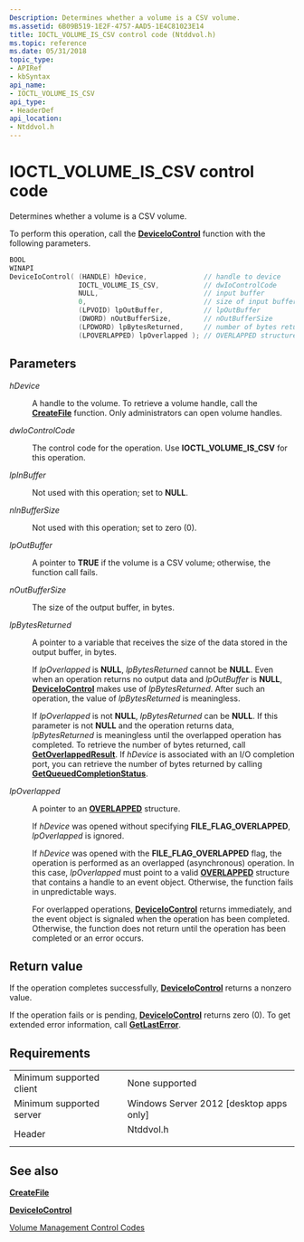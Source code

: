 ```yaml
---
Description: Determines whether a volume is a CSV volume.
ms.assetid: 6B09B519-1E2F-4757-AAD5-1E4C81023E14
title: IOCTL_VOLUME_IS_CSV control code (Ntddvol.h)
ms.topic: reference
ms.date: 05/31/2018
topic_type:
- APIRef
- kbSyntax
api_name:
- IOCTL_VOLUME_IS_CSV
api_type:
- HeaderDef
api_location:
- Ntddvol.h
---
```


# IOCTL\_VOLUME\_IS\_CSV control code

Determines whether a volume is a CSV volume.

To perform this operation, call the [**DeviceIoControl**](https://docs.microsoft.com/windows/desktop/api/ioapiset/nf-ioapiset-deviceiocontrol) function with the following parameters.


```C++
BOOL 
WINAPI 
DeviceIoControl( (HANDLE) hDevice,              // handle to device
                 IOCTL_VOLUME_IS_CSV,           // dwIoControlCode
                 NULL,                          // input buffer
                 0,                             // size of input buffer
                 (LPVOID) lpOutBuffer,          // lpOutBuffer
                 (DWORD) nOutBufferSize,        // nOutBufferSize
                 (LPDWORD) lpBytesReturned,     // number of bytes returned
                 (LPOVERLAPPED) lpOverlapped ); // OVERLAPPED structure
```



## Parameters

<dl> <dt>

*hDevice* 
</dt> <dd>

A handle to the volume. To retrieve a volume handle, call the [**CreateFile**](/windows/desktop/api/FileAPI/nf-fileapi-createfilea) function. Only administrators can open volume handles.

</dd> <dt>

*dwIoControlCode* 
</dt> <dd>

The control code for the operation. Use **IOCTL\_VOLUME\_IS\_CSV** for this operation.

</dd> <dt>

*lpInBuffer* 
</dt> <dd>

Not used with this operation; set to **NULL**.

</dd> <dt>

*nInBufferSize* 
</dt> <dd>

Not used with this operation; set to zero (0).

</dd> <dt>

*lpOutBuffer* 
</dt> <dd>

A pointer to **TRUE** if the volume is a CSV volume; otherwise, the function call fails.

</dd> <dt>

*nOutBufferSize* 
</dt> <dd>

The size of the output buffer, in bytes.

</dd> <dt>

*lpBytesReturned* 
</dt> <dd>

A pointer to a variable that receives the size of the data stored in the output buffer, in bytes.

If *lpOverlapped* is **NULL**, *lpBytesReturned* cannot be **NULL**. Even when an operation returns no output data and *lpOutBuffer* is **NULL**, [**DeviceIoControl**](https://docs.microsoft.com/windows/desktop/api/ioapiset/nf-ioapiset-deviceiocontrol) makes use of *lpBytesReturned*. After such an operation, the value of *lpBytesReturned* is meaningless.

If *lpOverlapped* is not **NULL**, *lpBytesReturned* can be **NULL**. If this parameter is not **NULL** and the operation returns data, *lpBytesReturned* is meaningless until the overlapped operation has completed. To retrieve the number of bytes returned, call [**GetOverlappedResult**](https://docs.microsoft.com/windows/desktop/api/ioapiset/nf-ioapiset-getoverlappedresult). If *hDevice* is associated with an I/O completion port, you can retrieve the number of bytes returned by calling [**GetQueuedCompletionStatus**](https://msdn.microsoft.com/en-us/library/Aa364986(v=VS.85).aspx).

</dd> <dt>

*lpOverlapped* 
</dt> <dd>

A pointer to an [**OVERLAPPED**](https://docs.microsoft.com/windows/desktop/api/minwinbase/ns-minwinbase-overlapped) structure.

If *hDevice* was opened without specifying **FILE\_FLAG\_OVERLAPPED**, *lpOverlapped* is ignored.

If *hDevice* was opened with the **FILE\_FLAG\_OVERLAPPED** flag, the operation is performed as an overlapped (asynchronous) operation. In this case, *lpOverlapped* must point to a valid [**OVERLAPPED**](https://docs.microsoft.com/windows/desktop/api/minwinbase/ns-minwinbase-overlapped) structure that contains a handle to an event object. Otherwise, the function fails in unpredictable ways.

For overlapped operations, [**DeviceIoControl**](https://docs.microsoft.com/windows/desktop/api/ioapiset/nf-ioapiset-deviceiocontrol) returns immediately, and the event object is signaled when the operation has been completed. Otherwise, the function does not return until the operation has been completed or an error occurs.

</dd> </dl>

## Return value

If the operation completes successfully, [**DeviceIoControl**](https://docs.microsoft.com/windows/desktop/api/ioapiset/nf-ioapiset-deviceiocontrol) returns a nonzero value.

If the operation fails or is pending, [**DeviceIoControl**](https://docs.microsoft.com/windows/desktop/api/ioapiset/nf-ioapiset-deviceiocontrol) returns zero (0). To get extended error information, call [**GetLastError**](https://docs.microsoft.com/windows/desktop/api/errhandlingapi/nf-errhandlingapi-getlasterror).

## Requirements



|                                     |                                                                                      |
|-------------------------------------|--------------------------------------------------------------------------------------|
| Minimum supported client<br/> | None supported<br/>                                                            |
| Minimum supported server<br/> | Windows Server 2012 \[desktop apps only\]<br/>                                 |
| Header<br/>                   | <dl> <dt>Ntddvol.h</dt> </dl> |



## See also

<dl> <dt>

[**CreateFile**](/windows/desktop/api/FileAPI/nf-fileapi-createfilea)
</dt> <dt>

[**DeviceIoControl**](https://docs.microsoft.com/windows/desktop/api/ioapiset/nf-ioapiset-deviceiocontrol)
</dt> <dt>

[Volume Management Control Codes](volume-management-control-codes.md)
</dt> </dl>

 

 




